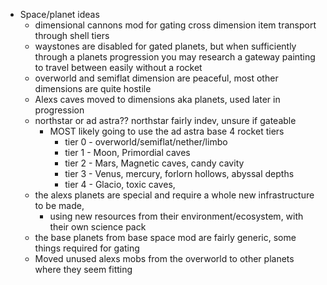 
 - Space/planet ideas
	- dimensional cannons mod for gating cross dimension item transport through shell tiers
	- waystones are disabled for gated planets, but when sufficiently through a planets progression
	    you may research a gateway painting to travel between easily without a rocket
	- overworld and semiflat dimension are peaceful, most other dimensions are quite hostile
	- Alexs caves moved to dimensions aka planets, used later in progression
	- northstar or ad astra?? northstar fairly indev, unsure if gateable
	    - MOST likely going to use the ad astra base 4 rocket tiers
			- tier 0 - overworld/semiflat/nether/limbo
			- tier 1 - Moon, Primordial caves
			- tier 2 - Mars, Magnetic caves, candy cavity
			- tier 3 - Venus, mercury, forlorn hollows, abyssal depths
			- tier 4 - Glacio, toxic caves, 
	- the alexs planets are special and require a whole new infrastructure to be made,
		- using new resources from their environment/ecosystem, with their own science pack
	- the base planets from base space mod are fairly generic, some things required for gating
	- Moved unused alexs mobs from the overworld to other planets where they seem fitting
